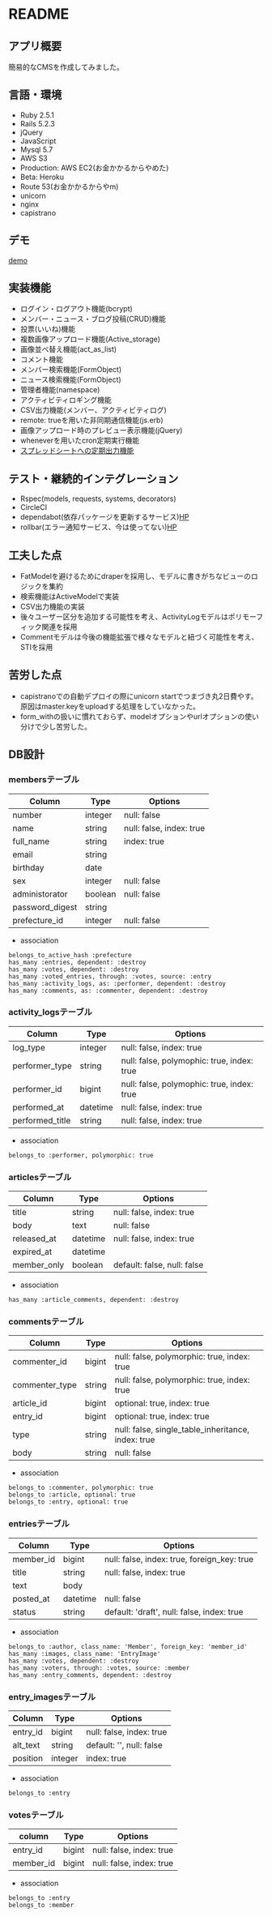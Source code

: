# README

## アプリ概要

簡易的なCMSを作成してみました。

## 言語・環境

- Ruby 2.5.1
- Rails 5.2.3
- jQuery
- JavaScript
- Mysql 5.7
- AWS S3
- Production: AWS EC2(お金かかるからやめた)
- Beta: Heroku
- Route 53(お金かかるからやm)
- unicorn
- nginx
- capistrano

## デモ
[demo](https://github.com/kossy0701/baseball_cms/blob/demo/demo.gif)

## 実装機能
- ログイン・ログアウト機能(bcrypt)
- メンバー・ニュース・ブログ投稿(CRUD)機能
- 投票(いいね)機能
- 複数画像アップロード機能(Active_storage)
- 画像並べ替え機能(act_as_list)
- コメント機能
- メンバー検索機能(FormObject)
- ニュース検索機能(FormObject)
- 管理者機能(namespace)
- アクティビティロギング機能
- CSV出力機能(メンバー、アクティビティログ)
- remote: trueを用いた非同期通信機能(js.erb)
- 画像アップロード時のプレビュー表示機能(jQuery)
- wheneverを用いたcron定期実行機能
- [スプレッドシートへの定期出力機能](https://docs.google.com/spreadsheets/d/1L4a7lh1z-90pidXZXCFOTSkrAA9ShjLeh_8ANqBWP_w)

## テスト・継続的インテグレーション
- Rspec(models, requests, systems, decorators)
- CircleCI
- dependabot(依存パッケージを更新するサービス)[HP](https://dependabot.com/)
- rollbar(エラー通知サービス、今は使ってない)[HP](https://rollbar.com)

## 工夫した点
- FatModelを避けるためにdraperを採用し、モデルに書きがちなビューのロジックを集約
- 検索機能はActiveModelで実装
- CSV出力機能の実装
- 後々ユーザー区分を追加する可能性を考え、ActivityLogモデルはポリモーフィック関連を採用
- Commentモデルは今後の機能拡張で様々なモデルと紐づく可能性を考え、STIを採用

## 苦労した点
- capistranoでの自動デプロイの際にunicorn startでつまづき丸2日費やす。原因はmaster.keyをuploadする処理をしていなかった。
- form_withの扱いに慣れておらず、modelオプションやurlオプションの使い分けで少し苦労した。

## DB設計

### membersテーブル
|Column|Type|Options|
|------|------|-----|
|number|integer|null: false|
|name|string|null: false, index: true|
|full_name|string|index: true|
|email|string||
|birthday|date||
|sex|integer|null: false|
|administorator|boolean|null: false|
|password_digest|string||
|prefecture_id|integer|null: false|

- association

```
belongs_to_active_hash :prefecture
has_many :entries, dependent: :destroy
has_many :votes, dependent: :destroy
has_many :voted_entries, through: :votes, source: :entry
has_many :activity_logs, as: :performer, dependent: :destroy
has_many :comments, as: :commenter, dependent: :destroy
```

### activity_logsテーブル
|Column|Type|Options|
|------|------|-----|
|log_type|integer|null: false, index: true|
|performer_type|string|null: false, polymophic: true, index: true|
|performer_id|bigint|null: false, polymophic: true, index: true|
|performed_at|datetime|null: false, index: true|
|performed_title|string|null: false, index: true|

- association

```
belongs_to :performer, polymorphic: true
```

### articlesテーブル
|Column|Type|Options|
|------|------|-----|
|title|string|null: false, index: true|
|body|text|null: false|
|released_at|datetime|null: false, index: true|
|expired_at|datetime||
|member_only|boolean|default: false, null: false|

- association

```
has_many :article_comments, dependent: :destroy
```

### commentsテーブル
|Column|Type|Options|
|------|------|-----|
|commenter_id|bigint|null: false, polymorphic: true, index: true|
|commenter_type|string|null: false, polymorphic: true, index: true|
|article_id|bigint|optional: true, index: true|
|entry_id|bigint|optional: true, index: true|
|type|string|null: false, single_table_inheritance, index: true|
|body|string|null: false|

- association

```
belongs_to :commenter, polymorphic: true
belongs_to :article, optional: true
belongs_to :entry, optional: true

```

### entriesテーブル
|Column|Type|Options|
|------|------|-----|
|member_id|bigint|null: false, index: true, foreign_key: true|
|title|string|null: false, index: true|
|text|body||
|posted_at|datetime|null: false|
|status|string|default: 'draft', null: false, index: true|

- association

```
belongs_to :author, class_name: 'Member', foreign_key: 'member_id'
has_many :images, class_name: 'EntryImage'
has_many :votes, dependent: :destroy
has_many :voters, through: :votes, source: :member
has_many :entry_comments, dependent: :destroy
```

### entry_imagesテーブル
|Column|Type|Options|
|------|------|-----|
|entry_id|bigint|null: false, index: true|
|alt_text|string|default: '', null: false|
|position|integer|index: true|

- association

```
belongs_to :entry
```

### votesテーブル
|column|Type|Options|
|------|------|-----|
|entry_id|bigint|null: false, index: true|
|member_id|bigint|null: false, index: true|

- association

```
belongs_to :entry
belongs_to :member

```
